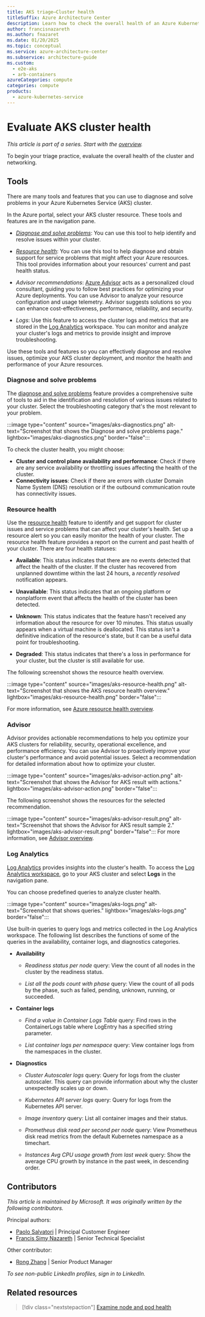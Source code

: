 ```yaml
---
title: AKS triage—Cluster health
titleSuffix: Azure Architecture Center
description: Learn how to check the overall health of an Azure Kubernetes Service (AKS) cluster, as part of a triage step for AKS clusters.
author: francisnazareth
ms.author: fnazaret
ms.date: 01/20/2025
ms.topic: conceptual
ms.service: azure-architecture-center
ms.subservice: architecture-guide
ms.custom:
  - e2e-aks
  - arb-containers
azureCategories: compute
categories: compute
products:
  - azure-kubernetes-service
---
```


# Evaluate AKS cluster health

*This article is part of a series. Start with the [overview](aks-triage-practices.md).*

To begin your triage practice, evaluate the overall health of the cluster and networking.

## Tools

There are many tools and features that you can use to diagnose and solve problems in your Azure Kubernetes Service (AKS) cluster.

In the Azure portal, select your AKS cluster resource. These tools and features are in the navigation pane.

- [*Diagnose and solve problems*](/azure/aks/aks-diagnostics): You can use this tool to help identify and resolve issues within your cluster.

- [*Resource health*](/azure/service-health/resource-health-overview): You can use this tool to help diagnose and obtain support for service problems that might affect your Azure resources. This tool provides information about your resources' current and past health status.
- *Advisor recommendations*: [Azure Advisor](/azure/advisor/advisor-overview) acts as a personalized cloud consultant, guiding you to follow best practices for optimizing your Azure deployments. You can use Advisor to analyze your resource configuration and usage telemetry. Advisor suggests solutions so you can enhance cost-effectiveness, performance, reliability, and security.
- *Logs*: Use this feature to access the cluster logs and metrics that are stored in the [Log Analytics](/azure/azure-monitor/logs/log-analytics-overview) workspace. You can monitor and analyze your cluster's logs and metrics to provide insight and improve troubleshooting.

Use these tools and features so you can effectively diagnose and resolve issues, optimize your AKS cluster deployment, and monitor the health and performance of your Azure resources.

### Diagnose and solve problems

The [diagnose and solve problems](/azure/aks/aks-diagnostics) feature provides a comprehensive suite of tools to aid in the identification and resolution of various issues related to your cluster. Select the troubleshooting category that's the most relevant to your problem.

:::image type="content" source="images/aks-diagnostics.png" alt-text="Screenshot that shows the Diagnose and solve problems page." lightbox="images/aks-diagnostics.png" border="false":::

To check the cluster health, you might choose:

- **Cluster and control plane availability and performance**: Check if there are any service availability or throttling issues affecting the health of the cluster.
- **Connectivity issues**: Check if there are errors with cluster Domain Name System (DNS) resolution or if the outbound communication route has connectivity issues.

### Resource health

Use the [resource health](/azure/service-health/resource-health-overview) feature to identify and get support for cluster issues and service problems that can affect your cluster's health. Set up a resource alert so you can easily monitor the health of your cluster. The resource health feature provides a report on the current and past health of your cluster. There are four health statuses:

- **Available**: This status indicates that there are no events detected that affect the health of the cluster. If the cluster has recovered from unplanned downtime within the last 24 hours, a *recently resolved* notification appears.

- **Unavailable**: This status indicates that an ongoing platform or nonplatform event that affects the health of the cluster has been detected.
- **Unknown**: This status indicates that the feature hasn't received any information about the resource for over 10 minutes. This status usually appears when a virtual machine is deallocated. This status isn't a definitive indication of the resource's state, but it can be a useful data point for troubleshooting.
- **Degraded**: This status indicates that there's a loss in performance for your cluster, but the cluster is still available for use.

The following screenshot shows the resource health overview.

:::image type="content" source="images/aks-resource-health.png" alt-text="Screenshot that shows the AKS resource health overview." lightbox="images/aks-resource-health.png" border="false":::

For more information, see [Azure resource health overview](/azure/service-health/resource-health-overview).

### Advisor

Advisor provides actionable recommendations to help you optimize your AKS clusters for reliability, security, operational excellence, and performance efficiency. You can use Advisor to proactively improve your cluster's performance and avoid potential issues. Select a recommendation for detailed information about how to optimize your cluster.

:::image type="content" source="images/aks-advisor-action.png" alt-text="Screenshot that shows the Advisor for AKS result with actions." lightbox="images/aks-advisor-action.png" border="false":::

The following screenshot shows the resources for the selected recommendation.

:::image type="content" source="images/aks-advisor-result.png" alt-text="Screenshot that shows the Advisor for AKS result sample 2." lightbox="images/aks-advisor-result.png" border="false":::
For more information, see [Advisor overview](/azure/advisor/advisor-overview).

### Log Analytics

[Log Analytics](/azure/azure-monitor/logs/log-analytics-overview) provides insights into the cluster's health. To access the [Log Analytics workspace](/azure/aks/monitor-aks#resource-logs), go to your AKS cluster and select **Logs** in the navigation pane.

You can choose predefined queries to analyze cluster health.

:::image type="content" source="images/aks-logs.png" alt-text="Screenshot that shows queries." lightbox="images/aks-logs.png" border="false":::

Use built-in queries to query logs and metrics collected in the Log Analytics workspace. The following list describes the functions of some of the queries in the availability, container logs, and diagnostics categories.

- **Availability**
  - *Readiness status per node* query: View the count of all nodes in the cluster by the readiness status.
  
  - *List all the pods count with phase* query: View the count of all pods by the phase, such as failed, pending, unknown, running, or succeeded.

- **Container logs**
  - *Find a value in Container Logs Table* query: Find rows in the ContainerLogs table where LogEntry has a specified string parameter.
  
  - *List container logs per namespace* query: View container logs from the namespaces in the cluster.
- **Diagnostics**
  - *Cluster Autoscaler logs* query: Query for logs from the cluster autoscaler. This query can provide information about why the cluster unexpectedly scales up or down.
  
  - *Kubernetes API server logs* query: Query for logs from the Kubernetes API server.
  - *Image inventory* query: List all container images and their status.
  - *Prometheus disk read per second per node* query: View Prometheus disk read metrics from the default Kubernetes namespace as a timechart.
  - *Instances Avg CPU usage growth from last week* query: Show the average CPU growth by instance in the past week, in descending order.

## Contributors

*This article is maintained by Microsoft. It was originally written by the following contributors.*

Principal authors:

- [Paolo Salvatori](https://www.linkedin.com/in/paolo-salvatori) | Principal Customer Engineer
- [Francis Simy Nazareth](https://www.linkedin.com/in/francis-simy-nazereth-971440a) | Senior Technical Specialist

Other contributor:

- [Rong Zhang](https://www.linkedin.com/in/rong-zhang-7335561a) | Senior Product Manager

*To see non-public LinkedIn profiles, sign in to LinkedIn.*

## Related resources

> [!div class="nextstepaction"]
> [Examine node and pod health](aks-triage-node-health.md)
